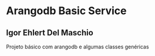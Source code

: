 # Arangodb Basic Service
## Igor Ehlert Del Maschio

Projeto básico com arangodb e algumas classes genéricas

